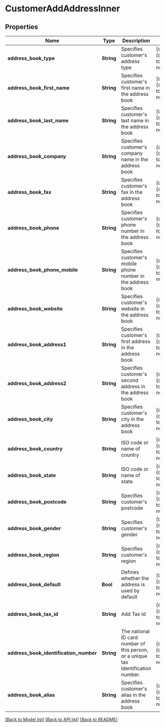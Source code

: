 # CustomerAddAddressInner


## Properties
Name | Type | Description | Notes
------------ | ------------- | ------------- | -------------
**address_book_type** | **String** | Specifies customer&#39;s address type | [optional] [default to nothing]
**address_book_first_name** | **String** | Specifies customer&#39;s first name in the address book | [optional] [default to nothing]
**address_book_last_name** | **String** | Specifies customer&#39;s last name in the address book | [optional] [default to nothing]
**address_book_company** | **String** | Specifies customer&#39;s company name in the address book | [optional] [default to nothing]
**address_book_fax** | **String** | Specifies customer&#39;s fax in the address book | [optional] [default to nothing]
**address_book_phone** | **String** | Specifies customer&#39;s phone number in the address book | [optional] [default to nothing]
**address_book_phone_mobile** | **String** | Specifies customer&#39;s mobile phone number in the address book | [optional] [default to nothing]
**address_book_website** | **String** | Specifies customer&#39;s website in the address book | [optional] [default to nothing]
**address_book_address1** | **String** | Specifies customer&#39;s first address in the address book | [optional] [default to nothing]
**address_book_address2** | **String** | Specifies customer&#39;s second address in the address book | [optional] [default to nothing]
**address_book_city** | **String** | Specifies customer&#39;s city in the address book | [optional] [default to nothing]
**address_book_country** | **String** | ISO code or name of country | [optional] [default to nothing]
**address_book_state** | **String** | ISO code or name of state. | [optional] [default to nothing]
**address_book_postcode** | **String** | Specifies customer&#39;s postcode | [optional] [default to nothing]
**address_book_gender** | **String** | Specifies customer&#39;s gender | [optional] [default to nothing]
**address_book_region** | **String** | Specifies customer&#39;s region | [optional] [default to nothing]
**address_book_default** | **Bool** | Defines whether the address is used by default | [optional] [default to nothing]
**address_book_tax_id** | **String** | Add Tax Id | [optional] [default to nothing]
**address_book_identification_number** | **String** | The national ID card number of this person, or a unique tax identification number. | [optional] [default to nothing]
**address_book_alias** | **String** | Specifies customer&#39;s alias in the address book | [optional] [default to nothing]


[[Back to Model list]](../README.md#models) [[Back to API list]](../README.md#api-endpoints) [[Back to README]](../README.md)


